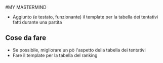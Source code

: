 #MY MASTERMIND

- Aggiunto (e testato, funzionante) il template per la tabella dei tentativi fatti durante una partita

## Cose da fare
- Se possibile, migliorare un pò l'aspetto della tabella dei tentativi
- Fare il template per la tabella del ranking
